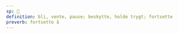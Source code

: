 ```yaml
---
sp: 󱤈
definition: bli, vente, pause; beskytte, holde trygt; fortsette
preverb: fortsette å
---
```

<!-- awen is about continuation and preservation. when you awen, you are staying as you are. maybe that means you're continuing to play minecraft. maybe it means that you're staying still and doing nothing. awen can describe pauses, but mostly in the sense that when you pause something, everything will remain the way it was. it doesn't really describe the "stop" aspect of pausing.

when you awen other things, it means you're ensuring that this thing will remain as it was. if you awen a house then you're making sure the house doesn't degrade. if you awen a broken picture then you're making sure it will always remain the same amount of broken. the picture frame will forever be cracked, but there at least won't be any more cracks. -->